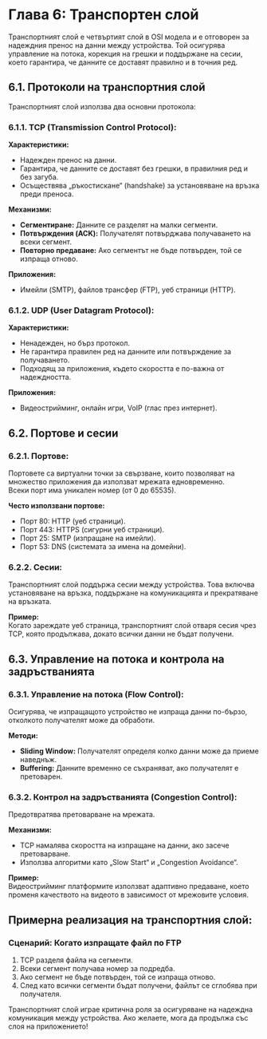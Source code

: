 
# Глава 6: Транспортен слой

Транспортният слой е четвъртият слой в OSI модела и е отговорен за надеждния пренос на данни между устройства. Той осигурява управление на потока, корекция на грешки и поддържане на сесии, което гарантира, че данните се доставят правилно и в точния ред.

## 6.1. Протоколи на транспортния слой
Транспортният слой използва два основни протокола:

### 6.1.1. TCP (Transmission Control Protocol):
**Характеристики:**
- Надежден пренос на данни.
- Гарантира, че данните се доставят без грешки, в правилния ред и без загуба.
- Осъществява „ръкостискане“ (handshake) за установяване на връзка преди преноса.

**Механизми:**
- **Сегментиране:** Данните се разделят на малки сегменти.
- **Потвърждения (ACK):** Получателят потвърджава получаването на всеки сегмент.
- **Повторно предаване:** Ако сегментът не бъде потвърден, той се изпраща отново.

**Приложения:**
- Имейли (SMTP), файлов трансфер (FTP), уеб страници (HTTP).

### 6.1.2. UDP (User Datagram Protocol):
**Характеристики:**
- Ненадежден, но бърз протокол.
- Не гарантира правилен ред на данните или потвърждение за получаването.
- Подходящ за приложения, където скоростта е по-важна от надеждността.

**Приложения:**
- Видеострийминг, онлайн игри, VoIP (глас през интернет).

## 6.2. Портове и сесии

### 6.2.1. Портове:
Портовете са виртуални точки за свързване, които позволяват на множество приложения да използват мрежата едновременно.  
Всеки порт има уникален номер (от 0 до 65535).

**Често използвани портове:**
- Порт 80: HTTP (уеб страници).
- Порт 443: HTTPS (сигурни уеб страници).
- Порт 25: SMTP (изпращане на имейли).
- Порт 53: DNS (системата за имена на домейни).

### 6.2.2. Сесии:
Транспортният слой поддържа сесии между устройства. Това включва установяване на връзка, поддържане на комуникацията и прекратяване на връзката.

**Пример:**  
Когато зареждате уеб страница, транспортният слой отваря сесия чрез TCP, която продължава, докато всички данни не бъдат получени.

## 6.3. Управление на потока и контрола на задръстванията

### 6.3.1. Управление на потока (Flow Control):
Осигурява, че изпращащото устройство не изпраща данни по-бързо, отколкото получателят може да обработи.

**Методи:**
- **Sliding Window:** Получателят определя колко данни може да приеме наведнъж.
- **Buffering:** Данните временно се съхраняват, ако получателят е претоварен.

### 6.3.2. Контрол на задръстванията (Congestion Control):
Предотвратява претоварване на мрежата.

**Механизми:**
- TCP намалява скоростта на изпращане на данни, ако засече претоварване.
- Използва алгоритми като „Slow Start“ и „Congestion Avoidance“.

**Пример:**  
Видеострийминг платформите използват адаптивно предаване, което променя качеството на видеото в зависимост от мрежовите условия.

## Примерна реализация на транспортния слой:

### Сценарий: Когато изпращате файл по FTP
1. TCP разделя файла на сегменти.
2. Всеки сегмент получава номер за подредба.
3. Ако сегмент не бъде потвърден, той се изпраща отново.
4. След като всички сегменти бъдат получени, файлът се сглобява при получателя.

Транспортният слой играе критична роля за осигуряване на надеждна комуникация между устройства. Ако желаете, мога да продължа със слоя на приложението!
